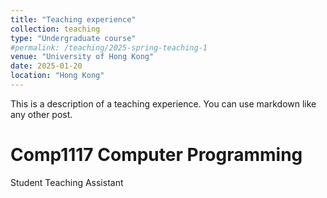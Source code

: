 ```yaml
---
title: "Teaching experience"
collection: teaching
type: "Undergraduate course"
#permalink: /teaching/2025-spring-teaching-1
venue: "University of Hong Kong"
date: 2025-01-20
location: "Hong Kong"
---
```


This is a description of a teaching experience. You can use markdown like any other post.

Comp1117 Computer Programming
======
Student Teaching Assistant

